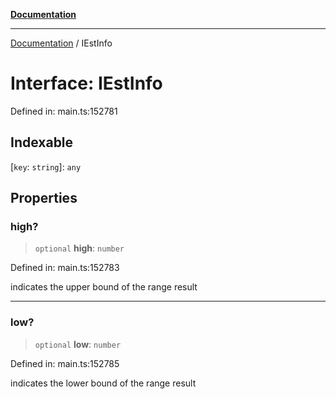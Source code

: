 [**Documentation**](../README.md)

***

[Documentation](../README.md) / IEstInfo

# Interface: IEstInfo

Defined in: main.ts:152781

## Indexable

\[`key`: `string`\]: `any`

## Properties

### high?

> `optional` **high**: `number`

Defined in: main.ts:152783

indicates the upper bound of the range result

***

### low?

> `optional` **low**: `number`

Defined in: main.ts:152785

indicates the lower bound of the range result
